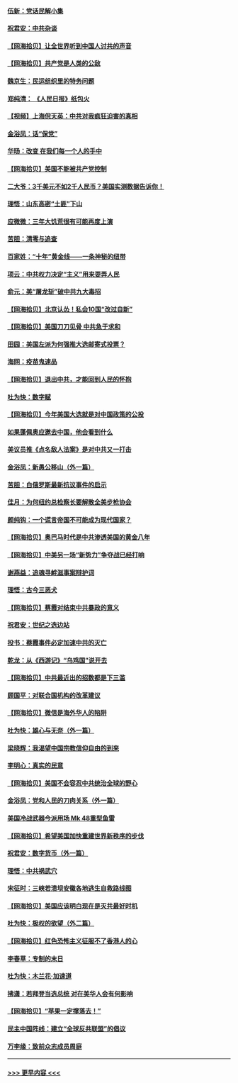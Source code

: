 #### [伍新：党话民解小集](../pages/nsc993/n12366907.md?t=08300851) 
#### [祝君安：中共杂谈](../pages/nsc993/n12366076.md?t=08300851) 
#### [【网海拾贝】让全世界听到中国人讨共的声音](../pages/nsc993/n12365569.md?t=08300851) 
#### [【网海拾贝】共产党是人类的公敌](../pages/nsc993/n12363182.md?t=08300851) 
#### [魏京生：民运组织里的特务问题](../pages/nsc993/n12363010.md?t=08300851) 
#### [郑纯清： 《人民日报》纸包火](../pages/nsc993/n12362706.md?t=08300851) 
#### [【视频】上海倪天英：中共对我疯狂迫害的真相](../pages/nsc993/n12356341.md?t=08300851) 
#### [金浴凤：话“保党”](../pages/nsc993/n12361867.md?t=08300851) 
#### [华旸：改变 在我们每一个人的手中](../pages/nsc993/n12361774.md?t=08300851) 
#### [【网海拾贝】美国不能被共产党控制](../pages/nsc993/n12360271.md?t=08300851) 
#### [二大爷：3千美元不如2千人民币？美国实测数据告诉你！](../pages/nsc993/n12358563.md?t=08300851) 
#### [理悟：山东高密“土匪”下山](../pages/nsc993/n12358535.md?t=08300851) 
#### [应微微：三年大饥荒很有可能再度上演](../pages/nsc993/n12358523.md?t=08300851) 
#### [苦胆：清零与追查](../pages/nsc993/n12358501.md?t=08300851) 
#### [百家姓：“十年”黄金线——一条神秘的纽带](../pages/nsc993/n12358319.md?t=08300851) 
#### [项云：中共权力决定“主义”用来耍弄人民](../pages/nsc993/n12358172.md?t=08300851) 
#### [俞元：美“屠龙斩”破中共九大毒招](../pages/nsc993/n12357822.md?t=08300851) 
#### [【网海拾贝】北京认怂！私会10国“改过自新”](../pages/nsc993/n12357784.md?t=08300851) 
#### [【网海拾贝】美国刀刀见骨 中共急于求和](../pages/nsc993/n12355511.md?t=08300851) 
#### [田园：美国左派为何强推大选邮寄式投票？](../pages/nsc993/n12352963.md?t=08300851) 
#### [海网：疫苗鬼速品](../pages/nsc993/n12354438.md?t=08300851) 
#### [【网海拾贝】退出中共，才能回到人民的怀抱](../pages/nsc993/n12352634.md?t=08300851) 
#### [吐为快：数字赋](../pages/nsc993/n12352317.md?t=08300851) 
#### [【网海拾贝】今年美国大选就是对中国政策的公投](../pages/nsc993/n12350973.md?t=08300851) 
#### [如果蓬佩奥应邀去中国，他会看到什么](../pages/nsc993/n12350945.md?t=08300851) 
#### [美议员推《点名敌人法案》是对中共又一打击](../pages/nsc993/n12350765.md?t=08300851) 
#### [金浴凤：新愚公移山（外一篇）](../pages/nsc993/n12350253.md?t=08300851) 
#### [苦胆：白俄罗斯最新抗议事件的启示](../pages/nsc993/n12349989.md?t=08300851) 
#### [佳月：为何纽约总检察长要解散全美步枪协会](../pages/nsc993/n12349939.md?t=08300851) 
#### [颜纯钩：一个谎言帝国不可能成为现代国家？](../pages/nsc993/n12349898.md?t=08300851) 
#### [【网海拾贝】奥巴马时代是中共渗透美国的黄金八年](../pages/nsc993/n12349284.md?t=08300851) 
#### [【网海拾贝】中美另一场“新势力”争夺战已经打响](../pages/nsc993/n12346998.md?t=08300851) 
#### [谢燕益：追魂寻衅滋事案辩护词](../pages/nsc993/n12346892.md?t=08300851) 
#### [理悟：古今三恶犬](../pages/nsc993/n12345190.md?t=08300851) 
#### [【网海拾贝】蔡霞对结束中共暴政的意义](../pages/nsc993/n12344263.md?t=08300851) 
#### [祝君安：世纪之选边站](../pages/nsc993/n12342382.md?t=08300851) 
#### [投书：蔡霞事件必定加速中共的灭亡](../pages/nsc993/n12341881.md?t=08300851) 
#### [乾龙：从《西游记》“乌鸡国”说开去](../pages/nsc993/n12341690.md?t=08300851) 
#### [【网海拾贝】中共最近出的招数都是下三滥](../pages/nsc993/n12341593.md?t=08300851) 
#### [顾国平：对联合国机构的改革建议](../pages/nsc993/n12339928.md?t=08300851) 
#### [【网海拾贝】微信是海外华人的陷阱](../pages/nsc993/n12338868.md?t=08300851) 
#### [吐为快：雄心与无奈（外一篇）](../pages/nsc993/n12338132.md?t=08300851) 
#### [梁晓辉：我渴望中国宗教信仰自由的到来](../pages/nsc993/n12336657.md?t=08300851) 
#### [李明心：真实的民意](../pages/nsc993/n12336089.md?t=08300851) 
#### [【网海拾贝】美国不会容忍中共统治全球的野心](../pages/nsc993/n12336063.md?t=08300851) 
#### [金浴凤：党和人民的刀肉关系（外一篇）](../pages/nsc993/n12335834.md?t=08300851) 
#### [美国冷战武器今派用场 Mk 48重型鱼雷](../pages/nsc993/n12335354.md?t=08300851) 
#### [【网海拾贝】希望美国加快重建世界新秩序的步伐](../pages/nsc993/n12334224.md?t=08300851) 
#### [祝君安：数字货币（外一篇）](../pages/nsc993/n12334186.md?t=08300851) 
#### [理悟：中共祸武穴](../pages/nsc993/n12333962.md?t=08300851) 
#### [宋征时：三峡若溃坝安徽各地逃生自救路线图](../pages/nsc993/n12332450.md?t=08300851) 
#### [【网海拾贝】美国应该明白现在是灭共最好时机](../pages/nsc993/n12332313.md?t=08300851) 
#### [吐为快：极权的欲望（外二篇）](../pages/nsc993/n12332089.md?t=08300851) 
#### [【网海拾贝】红色恐怖主义征服不了香港人的心](../pages/nsc993/n12329296.md?t=08300851) 
#### [李春草：专制的末日](../pages/nsc993/n12329079.md?t=08300851) 
#### [吐为快：木兰花‧加速道](../pages/nsc993/n12327366.md?t=08300851) 
#### [拂潇：若拜登当选总统 对在美华人会有何影响](../pages/nsc993/n12295996.md?t=08300851) 
#### [【网海拾贝】“苹果一定撑落去！”](../pages/nsc993/n12326784.md?t=08300851) 
#### [民主中国阵线：建立“全球反共联盟”的倡议](../pages/nsc993/n12324177.md?t=08300851) 
#### [万李缘：致前众志成员周庭](../pages/nsc993/n12324635.md?t=08300851) 

----
#### [ >>> 更早内容 <<< ](../indexes/nsc993-earlier.md)
